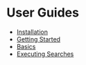 # User Guides

* [Installation](userguides/installation.md)
* [Getting Started](userguides/gettingstarted.md)
* [Basics](userguides/basics.md)
* [Executing Searches](userguides/searches.md)

